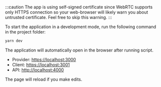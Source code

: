 :::caution
The app is using self-signed certificate since WebRTC supports only HTTPS connection so your web-browser will likely warn you about untrusted certificate. Feel free to skip this warning.
:::

To start the application in a development mode, run the following command in the project folder:

```bash
yarn dev
```

The application will automatically open in the browser after running script.

- Provider: <https://localhost:3000>
- Client: <https://localhost:3001>
- API: <http://localhost:4000>

The page will reload if you make edits.

